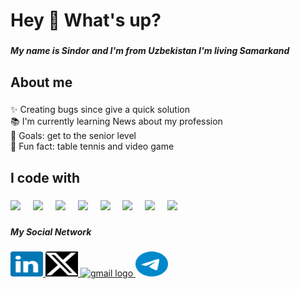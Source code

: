 <h1 align="left">Hey 👋 What's up?</h1>

###

<h5 align="left">My name is Sindor  and I'm  from Uzbekistan I'm living Samarkand</h5>

###

<h2 align="left">About me</h2>

###

<p align="left">✨ Creating bugs since give a quick solution<br>📚 I'm currently learning News about my profession<br>🎯 Goals: get to the senior level<br>🎲 Fun fact: table tennis and video game</p>

###

<h2 align="left">I code with</h2>

###

<div align="left">
  <img src="https://iconic-api.onrender.com/dark/js" width="64px" />
  <img width="12" />
  <img src="https://iconic-api.onrender.com/dark/typescript" width="64px"/>
  <img width="12" />
  <img src="https://iconic-api.onrender.com/dark/react" width="64px" />
  <img width="12" />
  <img src="https://iconic-api.onrender.com/dark/nextjs" width="64px" />
  <img width="12" />
  <img src="https://iconic-api.onrender.com/dark/git" width="64px" />
  <img width="12" />
  <img src="https://iconic-api.onrender.com/dark/vite" width="64px" />
  <img width="12" />
  <img src="https://iconic-api.onrender.com/dark/tailwind" width="64px" />
  <img width="12" />
  <img src="https://iconic-api.onrender.com/dark/redux" width="64px" />
</div>

###

<h5 align="left">My Social Network</h5>

###

<div align="left">
  <a  href="https://www.linkedin.com/in/sindorolmasov/" target="_blank">
    <img src="https://raw.githubusercontent.com/CLorant/readme-social-icons/main/medium/filled/linkedin.svg" width="52px" height="40px" />
  </a>
  <a href="https://x.com/sindorcoder" target="_blank">
    <img src="https://raw.githubusercontent.com/CLorant/readme-social-icons/main/medium/filled/twitter-x.svg" width="52px" height="40px" />
  </a>
  <a href="mailto:sindordev77@gmail.com" target="_blank">
    <img src="https://raw.githubusercontent.com/maurodesouza/profile-readme-generator/master/src/assets/icons/social/gmail/default.svg" width="52" height="40" alt="gmail logo"  />
  </a>
  <a href="https://t.me/sindor_712" target="_blank">
    <img src="https://raw.githubusercontent.com/CLorant/readme-social-icons/main/medium/filled/telegram.svg" width="52px" height="40px" />
  </a>
</div>
